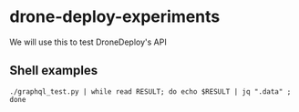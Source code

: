 # drone-deploy-experiments

We will use this to test DroneDeploy's API


## Shell examples

 ```shell
 ./graphql_test.py | while read RESULT; do echo $RESULT | jq ".data" ; done
 ```
 